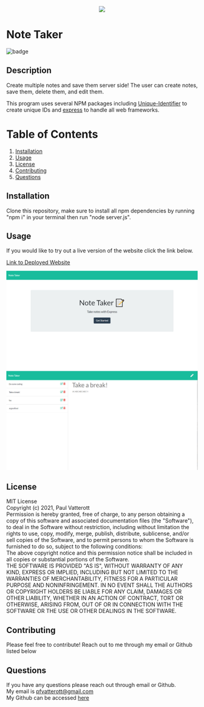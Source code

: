 

  <p align="center"><img src="https://i.imgur.com/zDBwVSf.png"></p>
  
  # Note Taker
  ![badge](https://img.shields.io/badge/license-MIT-green)

  ## Description
  Create multiple notes and save them server side! The user can create notes, save them, delete them, and edit them.

  This program uses several NPM packages including [Unique-Identifier](https://www.npmjs.com/package/unique-identifier) to create unique IDs and [express](https://expressjs.com/) to handle all web frameworks.

  # Table of Contents
  1. [Installation](#Installation)
  2. [Usage](#Usage)
  3. [License](#License)
  4. [Contributing](#Contributing)
  6. [Questions](#Questions)

  ## Installation
  Clone this repository, make sure to install all npm dependencies by running "npm i" in your terminal then run "node server.js".

  ## Usage
  If you would like to try out a live version of the website click the link below.

  [Link to Deployed Website](https://pfvatterott-note-taker.herokuapp.com/)

  ![screenshot](./public/assets/images/indexscreenshot.png)
  ![screenshot](./public/assets/images/notesscreenshot.png)



  ## License
  MIT License <br>Copyright (c) 2021, Paul Vatterott <br>Permission is hereby granted, free of charge, to any person obtaining a copy of this software and associated documentation files (the "Software"), to deal in the Software without restriction, including without limitation the rights to use, copy, modify, merge, publish, distribute, sublicense, and/or sell copies of the Software, and to permit persons to whom the Software is furnished to do so, subject to the following conditions: <br>The above copyright notice and this permission notice shall be included in all copies or substantial portions of the Software. <br>THE SOFTWARE IS PROVIDED "AS IS", WITHOUT WARRANTY OF ANY KIND, EXPRESS OR IMPLIED, INCLUDING BUT NOT LIMITED TO THE WARRANTIES OF MERCHANTABILITY, FITNESS FOR A PARTICULAR PURPOSE AND NONINFRINGEMENT. IN NO EVENT SHALL THE AUTHORS OR COPYRIGHT HOLDERS BE LIABLE FOR ANY CLAIM, DAMAGES OR OTHER LIABILITY, WHETHER IN AN ACTION OF CONTRACT, TORT OR OTHERWISE, ARISING FROM, OUT OF OR IN CONNECTION WITH THE SOFTWARE OR THE USE OR OTHER DEALINGS IN THE SOFTWARE.

  ## Contributing
  Please feel free to contribute! Reach out to me through my email or Github listed below

  ## Questions

  If you have any questions please reach out through email or Github. <br>
  My email is pfvatterott@gmail.com <br>
  My Github can be accessed [here](https://github.com/pfvatterott)

